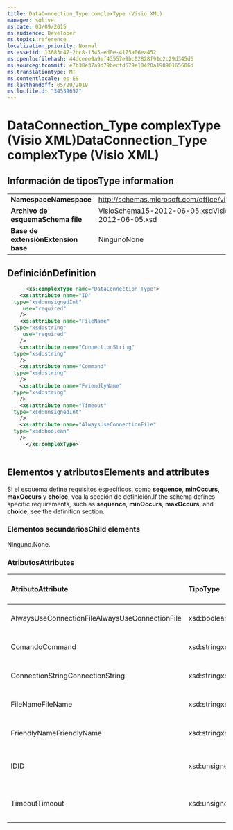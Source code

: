 ```yaml
---
title: DataConnection_Type complexType (Visio XML)
manager: soliver
ms.date: 03/09/2015
ms.audience: Developer
ms.topic: reference
localization_priority: Normal
ms.assetid: 13683c47-2bc8-1345-ed0e-4175a06ea452
ms.openlocfilehash: 44dceee9a9ef43557e9bc02828f91c2c29d345d6
ms.sourcegitcommit: e7b38e37a9d79becfd679e10420a19890165606d
ms.translationtype: MT
ms.contentlocale: es-ES
ms.lasthandoff: 05/29/2019
ms.locfileid: "34539652"
---
```

# <a name="dataconnection_type-complextype-visio-xml"></a><span data-ttu-id="bfacd-102">DataConnection_Type complexType (Visio XML)</span><span class="sxs-lookup"><span data-stu-id="bfacd-102">DataConnection_Type complexType (Visio XML)</span></span>

## <a name="type-information"></a><span data-ttu-id="bfacd-103">Información de tipos</span><span class="sxs-lookup"><span data-stu-id="bfacd-103">Type information</span></span>

|||
|:-----|:-----|
|<span data-ttu-id="bfacd-104">**Namespace**</span><span class="sxs-lookup"><span data-stu-id="bfacd-104">**Namespace**</span></span> <br/> |http://schemas.microsoft.com/office/visio/2011/1/core  <br/> |
|<span data-ttu-id="bfacd-105">**Archivo de esquema**</span><span class="sxs-lookup"><span data-stu-id="bfacd-105">**Schema file**</span></span> <br/> |<span data-ttu-id="bfacd-106">VisioSchema15-2012-06-05.xsd</span><span class="sxs-lookup"><span data-stu-id="bfacd-106">VisioSchema15-2012-06-05.xsd</span></span>  <br/> |
|<span data-ttu-id="bfacd-107">**Base de extensión**</span><span class="sxs-lookup"><span data-stu-id="bfacd-107">**Extension base**</span></span> <br/> |<span data-ttu-id="bfacd-108">Ninguno</span><span class="sxs-lookup"><span data-stu-id="bfacd-108">None</span></span>  <br/> |
   
## <a name="definition"></a><span data-ttu-id="bfacd-109">Definición</span><span class="sxs-lookup"><span data-stu-id="bfacd-109">Definition</span></span>

```XML
      <xs:complexType name="DataConnection_Type">
    <xs:attribute name="ID"
  type="xsd:unsignedInt"
     use="required"
    />
    <xs:attribute name="FileName"
  type="xsd:string"
     use="required"
    />
    <xs:attribute name="ConnectionString"
  type="xsd:string"
    />
    <xs:attribute name="Command"
  type="xsd:string"
    />
    <xs:attribute name="FriendlyName"
  type="xsd:string"
    />
    <xs:attribute name="Timeout"
  type="xsd:unsignedInt"
    />
    <xs:attribute name="AlwaysUseConnectionFile"
  type="xsd:boolean"
    />
      </xs:complexType>
      
```

## <a name="elements-and-attributes"></a><span data-ttu-id="bfacd-110">Elementos y atributos</span><span class="sxs-lookup"><span data-stu-id="bfacd-110">Elements and attributes</span></span>

<span data-ttu-id="bfacd-111">Si el esquema define requisitos específicos, como **sequence**, **minOccurs**, **maxOccurs** y **choice**, vea la sección de definición.</span><span class="sxs-lookup"><span data-stu-id="bfacd-111">If the schema defines specific requirements, such as **sequence**, **minOccurs**, **maxOccurs**, and **choice**, see the definition section.</span></span> 
  
### <a name="child-elements"></a><span data-ttu-id="bfacd-112">Elementos secundarios</span><span class="sxs-lookup"><span data-stu-id="bfacd-112">Child elements</span></span>

<span data-ttu-id="bfacd-113">Ninguno.</span><span class="sxs-lookup"><span data-stu-id="bfacd-113">None.</span></span>
  
### <a name="attributes"></a><span data-ttu-id="bfacd-114">Atributos</span><span class="sxs-lookup"><span data-stu-id="bfacd-114">Attributes</span></span>

|<span data-ttu-id="bfacd-115">**Atributo**</span><span class="sxs-lookup"><span data-stu-id="bfacd-115">**Attribute**</span></span>|<span data-ttu-id="bfacd-116">**Tipo**</span><span class="sxs-lookup"><span data-stu-id="bfacd-116">**Type**</span></span>|<span data-ttu-id="bfacd-117">**Obligatorio**</span><span class="sxs-lookup"><span data-stu-id="bfacd-117">**Required**</span></span>|<span data-ttu-id="bfacd-118">**Descripción**</span><span class="sxs-lookup"><span data-stu-id="bfacd-118">**Description**</span></span>|<span data-ttu-id="bfacd-119">**Posibles valores**</span><span class="sxs-lookup"><span data-stu-id="bfacd-119">**Possible values**</span></span>|
|:-----|:-----|:-----|:-----|:-----|
|<span data-ttu-id="bfacd-120">AlwaysUseConnectionFile</span><span class="sxs-lookup"><span data-stu-id="bfacd-120">AlwaysUseConnectionFile</span></span>  <br/> |<span data-ttu-id="bfacd-121">xsd:boolean</span><span class="sxs-lookup"><span data-stu-id="bfacd-121">xsd:boolean</span></span>  <br/> |<span data-ttu-id="bfacd-122">opcional</span><span class="sxs-lookup"><span data-stu-id="bfacd-122">optional</span></span>  <br/> ||<span data-ttu-id="bfacd-123">Valores del tipo xsd:boolean.</span><span class="sxs-lookup"><span data-stu-id="bfacd-123">Values of the xsd:boolean type.</span></span>  <br/> |
|<span data-ttu-id="bfacd-124">Comando</span><span class="sxs-lookup"><span data-stu-id="bfacd-124">Command</span></span>  <br/> |<span data-ttu-id="bfacd-125">xsd:string</span><span class="sxs-lookup"><span data-stu-id="bfacd-125">xsd:string</span></span>  <br/> |<span data-ttu-id="bfacd-126">opcional</span><span class="sxs-lookup"><span data-stu-id="bfacd-126">optional</span></span>  <br/> ||<span data-ttu-id="bfacd-127">Valores del tipo xsd:string.</span><span class="sxs-lookup"><span data-stu-id="bfacd-127">Values of the xsd:string type.</span></span>  <br/> |
|<span data-ttu-id="bfacd-128">ConnectionString</span><span class="sxs-lookup"><span data-stu-id="bfacd-128">ConnectionString</span></span>  <br/> |<span data-ttu-id="bfacd-129">xsd:string</span><span class="sxs-lookup"><span data-stu-id="bfacd-129">xsd:string</span></span>  <br/> |<span data-ttu-id="bfacd-130">opcional</span><span class="sxs-lookup"><span data-stu-id="bfacd-130">optional</span></span>  <br/> ||<span data-ttu-id="bfacd-131">Valores del tipo xsd:string.</span><span class="sxs-lookup"><span data-stu-id="bfacd-131">Values of the xsd:string type.</span></span>  <br/> |
|<span data-ttu-id="bfacd-132">FileName</span><span class="sxs-lookup"><span data-stu-id="bfacd-132">FileName</span></span>  <br/> |<span data-ttu-id="bfacd-133">xsd:string</span><span class="sxs-lookup"><span data-stu-id="bfacd-133">xsd:string</span></span>  <br/> |<span data-ttu-id="bfacd-134">necesario</span><span class="sxs-lookup"><span data-stu-id="bfacd-134">required</span></span>  <br/> ||<span data-ttu-id="bfacd-135">Valores del tipo xsd:string.</span><span class="sxs-lookup"><span data-stu-id="bfacd-135">Values of the xsd:string type.</span></span>  <br/> |
|<span data-ttu-id="bfacd-136">FriendlyName</span><span class="sxs-lookup"><span data-stu-id="bfacd-136">FriendlyName</span></span>  <br/> |<span data-ttu-id="bfacd-137">xsd:string</span><span class="sxs-lookup"><span data-stu-id="bfacd-137">xsd:string</span></span>  <br/> |<span data-ttu-id="bfacd-138">opcional</span><span class="sxs-lookup"><span data-stu-id="bfacd-138">optional</span></span>  <br/> ||<span data-ttu-id="bfacd-139">Valores del tipo xsd:string.</span><span class="sxs-lookup"><span data-stu-id="bfacd-139">Values of the xsd:string type.</span></span>  <br/> |
|<span data-ttu-id="bfacd-140">ID</span><span class="sxs-lookup"><span data-stu-id="bfacd-140">ID</span></span>  <br/> |<span data-ttu-id="bfacd-141">xsd:unsignedInt</span><span class="sxs-lookup"><span data-stu-id="bfacd-141">xsd:unsignedInt</span></span>  <br/> |<span data-ttu-id="bfacd-142">necesario</span><span class="sxs-lookup"><span data-stu-id="bfacd-142">required</span></span>  <br/> ||<span data-ttu-id="bfacd-143">Valores del tipo xsd:unsignedInt.</span><span class="sxs-lookup"><span data-stu-id="bfacd-143">Values of the xsd:unsignedInt type.</span></span>  <br/> |
|<span data-ttu-id="bfacd-144">Timeout</span><span class="sxs-lookup"><span data-stu-id="bfacd-144">Timeout</span></span>  <br/> |<span data-ttu-id="bfacd-145">xsd:unsignedInt</span><span class="sxs-lookup"><span data-stu-id="bfacd-145">xsd:unsignedInt</span></span>  <br/> |<span data-ttu-id="bfacd-146">opcional</span><span class="sxs-lookup"><span data-stu-id="bfacd-146">optional</span></span>  <br/> ||<span data-ttu-id="bfacd-147">Valores del tipo xsd:unsignedInt.</span><span class="sxs-lookup"><span data-stu-id="bfacd-147">Values of the xsd:unsignedInt type.</span></span>  <br/> |
   

